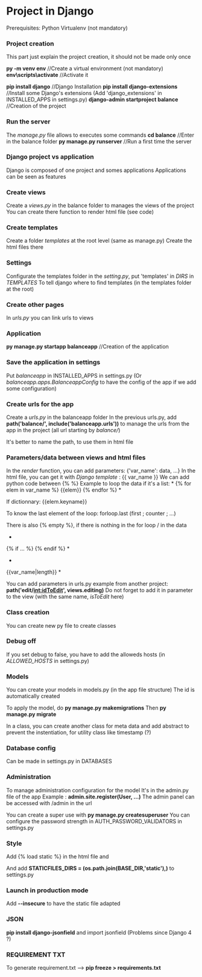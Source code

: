 # Project in Django

Prerequisites:
    Python
    Virtualenv (not mandatory)

### Project creation
This part just explain the project creation, it should not be made only once

**py -m venv env**  //Create a virtual environment (not mandatory)
**env\scripts\activate**    //Activate it

**pip install django**  //Django Installation
**pip install django-extensions**   //Install some Django's extensions
(Add 'django_extensions' in INSTALLED_APPS in settings.py)
**django-admin startproject balance**   //Creation of the project

### Run the server
The *manage.py* file allows to executes some commands
**cd balance**  //Enter in the balance folder
**py manage.py runserver**    //Run a first time the server

### Django project vs application
Django is composed of one project and somes applications
Applications can be seen as features

### Create views
Create a *views.py* in the balance folder to manages the views of the project
You can create there function to render html file (see code)

### Create templates
Create a folder *templates* at the root level (same as manage.py)
Create the html files there

### Settings
Configurate the templates folder in the *setting.py*, put 'templates' in *DIRS* in *TEMPLATES*
To tell django where to find templates (in the templates folder at the root)

### Create other pages
In *urls.py* you can link urls to views

### Application
**py manage.py startapp balanceapp**    //Creation of the application

### Save the application in settings
Put *balanceapp* in INSTALLED_APPS in settings.py
(Or *balanceapp.apps.BalanceappConfig* to have the config of the app if we add some configuration)

### Create urls for the app
Create a *urls.py* in the balanceapp folder
In the previous urls.py, add **path('balance/', include('balanceapp.urls'))** to manage the urls from the app in the project (all url starting by *balance/*)

It's better to name the path, to use them in html file

### Parameters/data between views and html files
In the *render* function, you can add parameters: {'var_name': data, ...}
In the html file, you can get it with *Django template* : {{ var_name }}
We can add python code between {% %}
Example to loop the data if it's a list:
*
{% for elem in var_name %}
{{elem}}
{% endfor %}
*

If dictionnary:
{{elem.keyname}}

To know the last element of the loop:
forloop.last (first ; counter ; ...)

There is also {% empty %}, if there is nothing in the for loop / in the data

*
{% if ... %}
{% endif %}
*

*
{{var_name|length}}
*

You can add parameters in urls.py example from another project:
**path('edit/<int:idToEdit>', views.editing)**
Do not forget to add it in parameter to the view (with the same name, *isToEdit* here)

### Class creation
You can create new py file to create classes

### Debug off
If you set debug to false, you have to add the alloweds hosts (in *ALLOWED_HOSTS* in settings.py)

### Models
You can create your models in models.py (in the app file structure)
The id is automatically created

To apply the model, do **py manage.py makemigrations**
Then **py manage.py migrate**

In a class, you can create another class for meta data and add abstract to prevent the instentiation, for utility class like timestamp (?)

### Database config
Can be made in settings.py in DATABASES

### Administration
To manage administration configuration for the model
It's in the admin.py file of the app
Example : **admin.site.register(User, ...)**
The admin panel can be accessed with /admin in the url

You can create a super use with **py manage.py createsuperuser**
You can configure the password strength in AUTH_PASSWORD_VALIDATORS in settings.py

### Style
Add {% load static %} in the html file and 
**<link rel="stylesheet" href="{% static 'style.css' %}">**

And add **STATICFILES_DIRS = (os.path.join(BASE_DIR,'static'),)** to settings.py

### Launch in production mode 
Add **--insecure** to have the static file adapted

### JSON
**pip install django-jsonfield** and import jsonfield (Problems since Django 4 ?)

### REQUIREMENT TXT
To generate requirement.txt --> **pip freeze > requirements.txt**